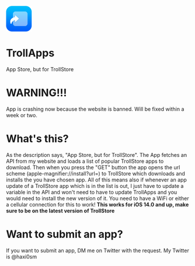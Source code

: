 <img src="assets/TrollApps-modified.png" alt="Logo" width="70" height="70">

# TrollApps
App Store, but for TrollStore

# WARNING!!!
App is crashing now because the website is banned. Will be fixed within a week or two.

# What's this?
As the description says, "App Store, but for TrollStore". The App fetches an API from my website and loads a list of popular TrollStore apps to download. Then when you press the "GET" button the app opens the url scheme (apple-magnifier://install?url=) to TrollStore which downloads and installs the you have chosen app. All of this means also if whenever an app update of a TrollStore app which is in the list is out, I just have to update a variable in the API and won't need to have to update TrollApps and you would need to install the new version of it. You need to have a WiFi or either a cellular connection for this to work! **This works for iOS 14.0 and up, make sure to be on the latest version of TrollStore**

# Want to submit an app?
If you want to submit an app, DM me on Twitter with the request. My Twitter is @haxi0sm


